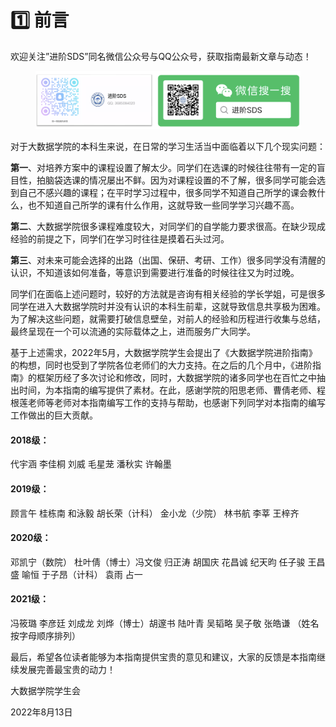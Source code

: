 # 1️⃣ 前言

欢迎关注”进阶SDS”同名微信公众号与QQ公众号，获取指南最新文章与动态！

<figure><img src=".gitbook/assets/image (57).png" alt=""><figcaption></figcaption></figure>

对于大数据学院的本科生来说，在日常的学习生活当中面临着以下几个现实问题：

**第一**、对培养方案中的课程设置了解太少。同学们在选课的时候往往带有一定的盲目性，拍脑袋选课的情况屡出不鲜。因为对课程设置的不了解，很多同学可能会选到自己不感兴趣的课程；在平时学习过程中，很多同学不知道自己所学的课会教什么，也不知道自己所学的课有什么作用，这就导致一些同学学习兴趣不高。

**第二**、大数据学院很多课程难度较大，对同学们的自学能力要求很高。在缺少现成经验的前提之下，同学们在学习时往往是摸着石头过河。

**第三**、对未来可能会选择的出路（出国、保研、考研、工作）很多同学没有清醒的认识，不知道该如何准备，等意识到需要进行准备的时候往往又为时过晚。

同学们在面临上述问题时，较好的方法就是咨询有相关经验的学长学姐，可是很多同学在进入大数据学院时并没有认识的本科生前辈，这就导致信息共享极为困难。为了解决这些问题，就需要打破信息壁垒，对前人的经验和历程进行收集与总结，最终呈现在一个可以流通的实际载体之上，进而服务广大同学。

基于上述需求，2022年5月，大数据学院学生会提出了《大数据学院进阶指南》的构想，同时也受到了学院各位老师们的大力支持。在之后的几个月中，《进阶指南》的框架历经了多次讨论和修改，同时，大数据学院的诸多同学也在百忙之中抽出时间，为本指南的编写提供了素材。在此，感谢学院的阳思老师、曹倩老师、程根莲老师等老师对本指南编写工作的支持与帮助，也感谢下列同学对本指南的编写工作做出的巨大贡献。

#### 2018级：

代宇涵 李佳桐 刘威 毛星茏 潘秋实 许翰墨

#### 2019级：

顾言午 桂栋南 和泳毅 胡长荣（计科） 金小龙（少院） 林书航 李莘 王梓齐

#### 2020级：

邓凯宁（数院） 杜叶倩（博士）冯文俊 归正涛 胡国庆 花昌诚 纪天昀 任子骏 王昌盛 喻恒 于子昂（计科） 袁雨 占一

#### 2021级：

冯筱璐 李彦廷 刘成龙 刘烨（博士）胡邃书 陆叶青 吴韬略 吴子敬 张皓谦 （姓名按字母顺序排列）

最后，希望各位读者能够为本指南提供宝贵的意见和建议，大家的反馈是本指南继续发展完善最宝贵的动力！

大数据学院学生会

2022年8月13日
